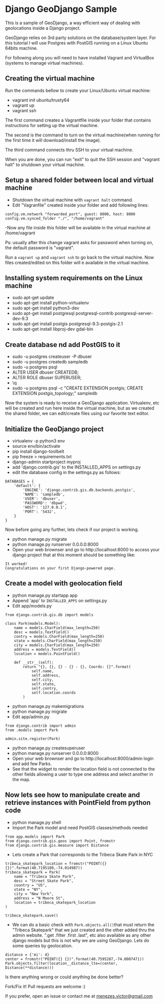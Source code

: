 # Django GeoDjango Sample

This is a sample of GeoDjango, a way efficient way of dealing with geolocations inside a Django project.

GeoDjango relies on 3rd party solutions on the database/system layer. For this tutorial I will use Postgres with PostGIS running on a Linux Ubuntu 64bits machine.

For following along you will need to have installed Vagrant and VirtualBox (systems to manage virtual machines).

## Creating the virtual machine

Run the commands bellow to create your Linux/Ubuntu virtual machine:

- vagrant init ubuntu/trusty64
- vagrant up
- vagrant ssh

The first command creates a Vagrantfile inside your folder that contains instructions for setting up the virtual machine.

The second is the command to turn on the virtual machine(when running for the first time it will download/install the image).

The third command connects thru SSH to your virtual machine.

When you are done, you can run "exit" to quit the SSH session and "vagrant halt" to shutdown your virtual machine.


## Setup a shared folder between local and virtual machine

- Shutdown the virtual machine with `vagrant halt` command.
- Edit "Vagranfile" created inside your folder and add following lines:
```
config.vm.network "forwarded_port", guest: 8000, host: 8000
config.vm.synced_folder "./", "/home/vagrant"
```
-Now any file inside this folder will be available in the virtual machine at /home/vagrant

Ps: usually after this change vagrant asks for password when turning on, the default password is "vagrant".

Run a `vagrant up` and `vagrant ssh` to go back to the virtual machine. Now files created/edited on this folder will e available in the virtual machine.


## Installing system requirements on the Linux machine

- sudo apt-get update
- sudo apt-get install python-virtualenv
- sudo apt-get install python3-dev
- sudo apt-get install postgresql postgresql-contrib postgresql-server-dev-9.3
- sudo apt-get install postgis postgresql-9.3-postgis-2.1
- sudo apt-get install libproj-dev gdal-bin


## Create database nd add PostGIS to it

- sudo -u postgres createuser -P dbuser
- sudo -u postgres createdb sampledb
- sudo -u postgres psql
- ALTER USER dbuser CREATEDB;
- ALTER ROLE dbuser SUPERUSER;
- \q
- sudo -u postgres psql -c "CREATE EXTENSION postgis; CREATE EXTENSION postgis_topology;" sampledb

Now the system is ready to receive a GeoDjango application. Virtualenv, etc will be created and run here inside the virtual machine, but as we created the shared folder, we can edit/create files using our favorite text editor.


## Initialize the GeoDjango project

- virtualenv -p python3 env
- source env/bin/activate
- pip install django-toolbelt
- pip freeze > requirements.txt
- django-admin startproject myproj
- add 'django.contrib.gis' to the INSTALLED_APPS on settings.py
- edit the database config in the settings.py as follows:

```
DATABASES = {
    'default': {
        'ENGINE': 'django.contrib.gis.db.backends.postgis',
        'NAME': 'sampledb',
        'USER': 'dbuser',
        'PASSWORD': 'dbpwd',
        'HOST': '127.0.0.1',
        'PORT': '5432',
    }
}
```

Now before going any further, lets check if our project is working.

- python manage.py migrate
- python manage.py runserver 0.0.0.0:8000
- Open your web brownser and go to http://localhost:8000 to access your django project that at this moment should be something like:
```
It worked!
Congratulations on your first Django-powered page.
```

## Create a model with geolocation field

- python manage.py startapp app
- Append 'app' to `INSTALLED_APPS` on settings.py
- Edit app/models.py
```
from django.contrib.gis.db import models

class Park(models.Model):
    name = models.CharField(max_length=250)
    desc = models.TextField()
    contry = models.CharField(max_length=250)
    state = models.CharField(max_length=250)
    city = models.CharField(max_length=250)
    address = models.TextField()
    location = models.PointField()

    def __str__(self):
        return "{}, {}, {} - {} - {}, Coords: {}".format(
            self.name,
            self.address,
            self.city,
            self.state,
            self.contry,
            self.location.coords
        )

```

- python manage.py makemigrations
- python manage.py migrate
- Edit app/admin.py

```
from django.contrib import admin
from .models import Park

admin.site.register(Park)
```

- python manage.py createsuperuser
- python manage.py runserver 0.0.0.0:8000
- Open your web brownser and go to http://localhost:8000/admin login and add few Parks.
- See that the widget to render the location field is not connected to the other fields allowing a user to type one address and select another in the map.

## Now lets see how to manipulate create and retrieve instances with PointField from python code

- python manage.py shell
- Import the Park model and need PostGIS classes/methods needed

```
from app.models import Park
from django.contrib.gis.geos import Point, fromstr
from django.contrib.gis.measure import Distance
```

- Lets create a Park that corresponds to the Tribeca Skate Park in NYC
```
tribeca_skatepark_location = fromstr("POINT({} {})".format(40.7195189,-74.014987))
tribeca_skatepark = Park(
    name = "Tribeca Skate Park",
    desc = "Street Skate Park",
    country = "US",
    state = "NY",
    city = "New York",
    address = "N Moore St",
    location = tribeca_skatepark_location
)

tribeca_skatepark.save()
```

- We can do a basic check with `Park.objects.all()`that must return the "Tribeca Skatepark" that we just created and the other added thru the admin website. ".get .filter .first .last", etc also available as any other django models but this is not why we are using GeoDjango. Lets do some queries by geolocation.

```
distance = {'mi': 4}
center = fromstr("POINT({} {})".format(40.7595287,-74.0007471))
Park.objects.filter(location__distance_lte=(center, Distance(**distance)))

```


Is there anything wrong or could anything be done better?

Fork/Fix it! Pull requests are welcome :)

If you prefer, open an issue or contact me at menezes.victor@gmail.com
